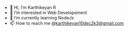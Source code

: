 - 👋 Hi, I’m Karthikeyan R
- 👀 I’m interested in Web Developement
- 🌱 I’m currently learning NodeJs
- 📫 How to reach me @karthikeyan10dec2k3@gmail.com

<!---
karthikeyan10122k3/karthikeyan10122k3 is a ✨ special ✨ repository because its `README.md` (this file) appears on your GitHub profile.
You can click the Preview link to take a look at your changes.
--->
